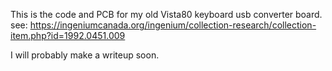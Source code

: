 This is the code and PCB for my old Vista80 keyboard usb converter board.
see: https://ingeniumcanada.org/ingenium/collection-research/collection-item.php?id=1992.0451.009

I will probably make a writeup soon.

